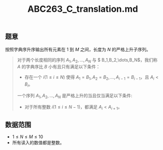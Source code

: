 ﻿---
title: "ABC263_C_translation.md"
tags: []
author: ""
created: ""
---

## 题意

按照字典序升序输出所有元素在 $1$ 到 $M$ 之间，长度为 $N$ 的严格上升子序列。
> 对于两个长度相同的序列 $A_1,A_2,…,A_N$ 与 $ B_1,B_2,\dots,B_N$，我们称 $A$ 的字典序比 $B$ 小有且只有满足以下条件：
>
> - 存在一个 $i(1 \le i \le N)$ 使得 $A_1=B_1,A_2=B_2,\dots,A_{i-1}=B_{i-1}$，且 $A_i < B_i$。
>
> 一个序列 $A_1,A_2,\dots,A_N$ 是严格上升的当且仅当满足以下条件:
>
> - 对于所有整数 $i (1 \le i \le N-1)$，都满足 $A_i < A_{i+1}$。

## 数据范围

- $1≤N≤M≤10$
- 所有读入的数值都是整数。

